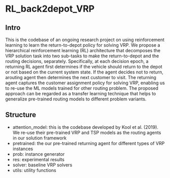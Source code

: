 # RL_back2depot_VRP

## Intro
This is the codebase of an ongoing research project on using reinforcement learning to learn the return-to-depot policy for solving VRP. We propose a hierarchical reinforcement learning (RL) architecture that decomposes the VRP solution task into two sub-tasks to make the return-to-depot and the routing decisions, separately. Specifically, at each decision epoch, a returning RL agent first determines if the vehicle should return to the depot or not based on the current system state. If the agent decides not to return, arouting agent then determines the next customer to visit. The returning agent captures the customer assignment policy for solving VRP, enabling us to re-use the ML models trained for other routing problem. The proposed approach can be regarded as a transfer learning technique that helps to generalize pre-trained routing models to different problem variants.

## Structure
 - attention_model: this is the codebase developed by Kool et al. (2019). We re-use their pre-trained VRP and TSP models as the routing agents in our solution framework
 - pretrained: the our pre-trained returning agent for different types of VRP instances
 - prob: instance generator
 - res: experimental results
 - solver: baseline VRP solvers
 - utils: utility functions
 
 
